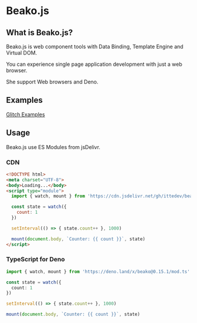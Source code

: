 # Beako.js

## What is Beako.js?

Beako.js is web component tools with Data Binding, Template Engine and Virtual DOM.

You can experience single page application development with just a web browser.

She support Web browsers and Deno.

## Examples

[Glitch Examples](https://glitch.com/@itte1)

## Usage

Beako.js use ES Modules from jsDelivr.

### CDN

```html
<!DOCTYPE html>
<meta charset="UTF-8">
<body>Loading...</body>
<script type="module">
  import { watch, mount } from 'https://cdn.jsdelivr.net/gh/ittedev/beako@0.15.1/beako.js'

  const state = watch({
    count: 1
  })

  setInterval(() => { state.count++ }, 1000)

  mount(document.body, `Counter: {{ count }}`, state)
</script>
```

### TypeScript for Deno

```ts
import { watch, mount } from 'https://deno.land/x/beako@0.15.1/mod.ts'

const state = watch({
  count: 1
})

setInterval(() => { state.count++ }, 1000)

mount(document.body, `Counter: {{ count }}`, state)
```
